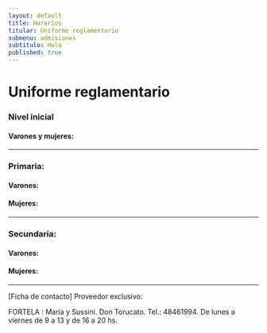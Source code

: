 ```yaml
---
layout: default
title: Horarios
titular: Uniforme reglamentario
submenu: admisiones
subtitulo: Hola
published: true
---
```



# Uniforme reglamentario



### Nivel inicial

#### Varones y mujeres:



---
 
### Primaria: 

#### Varones:

#### Mujeres:

---

### Secundaria:

#### Varones:

#### Mujeres:

---

[Ficha de contacto]
Proveedor exclusivo: 

FORTELA : María y Sussini. Don Torucato. Tel.: 48461994. De lunes a viernes de 9 a 13 y de 16 a 20 hs. 
